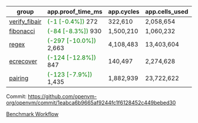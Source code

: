 | group | app.proof_time_ms | app.cycles | app.cells_used | leaf.proof_time_ms | leaf.cycles | leaf.cells_used |
| -- | -- | -- | -- | -- | -- | -- |
| [verify_fibair](https://github.com/openvm-org/openvm/blob/benchmark-results/benchmarks-pr/2127/verify_fibair-1eabca6b9665af9244fc1f6128452c449bebed30.md) |<span style='color: green'>(-1 [-0.4%])</span> 272 |  322,610 |  2,058,654 |- | - | - |
| [fibonacci](https://github.com/openvm-org/openvm/blob/benchmark-results/benchmarks-pr/2127/fibonacci-1eabca6b9665af9244fc1f6128452c449bebed30.md) |<span style='color: green'>(-84 [-8.3%])</span> 930 |  1,500,210 |  1,060,232 |- | - | - |
| [regex](https://github.com/openvm-org/openvm/blob/benchmark-results/benchmarks-pr/2127/regex-1eabca6b9665af9244fc1f6128452c449bebed30.md) |<span style='color: green'>(-297 [-10.0%])</span> 2,663 |  4,108,483 |  13,403,604 |- | - | - |
| [ecrecover](https://github.com/openvm-org/openvm/blob/benchmark-results/benchmarks-pr/2127/ecrecover-1eabca6b9665af9244fc1f6128452c449bebed30.md) |<span style='color: green'>(-124 [-12.8%])</span> 847 |  140,497 |  2,274,628 |- | - | - |
| [pairing](https://github.com/openvm-org/openvm/blob/benchmark-results/benchmarks-pr/2127/pairing-1eabca6b9665af9244fc1f6128452c449bebed30.md) |<span style='color: green'>(-123 [-7.9%])</span> 1,435 |  1,882,939 |  23,722,622 |- | - | - |


Commit: https://github.com/openvm-org/openvm/commit/1eabca6b9665af9244fc1f6128452c449bebed30

[Benchmark Workflow](https://github.com/openvm-org/openvm/actions/runs/17643078791)

